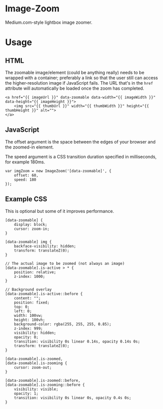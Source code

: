# Image-Zoom
Medium.com-style lightbox image zoomer.

# Usage

## HTML
The zoomable image/element (could be anything really) needs to be wrapped with a container; preferably a link so that the user still can access the higher-resolution image if JavaScript fails. The URL that's in the `href` attribute will automatically be loaded once the zoom has completed.
```
<a href="{{ imageUrl }}" data-zoomable data-width="{{ imageWidth }}" data-height="{{ imageHeight }}">
    <img src="{{ thumbUrl }}" width="{{ thumbWidth }}" height="{{ thumbHeight }}" alt="">
</a>
```

## JavaScript
The offset argument is the space between the edges of your browser and the zoomed-in element.

The speed argument is a CSS transition duration specified in milliseconds, for example 180ms.
```
var imgZoom = new ImageZoom('[data-zoomable]', {
    offset: 60,
    speed: 180
});
```

## Example CSS
This is optional but some of it improves performance.
```
[data-zoomable] {
    display: block;
	cursor: zoom-in;
}

[data-zoomable] img {
    backface-visibility: hidden;
    transform: translateZ(0);
}

// The actual image to be zoomed (not always an image)
[data-zoomable].is-active > * {
    position: relative;
    z-index: 1000;
}

// Background overlay
[data-zoomable].is-active::before {
    content: "";
    position: fixed;
    top: 0;
    left: 0;
    width: 100vw;
    height: 100vh;
    background-color: rgba(255, 255, 255, 0.85);
    z-index: 999;
    visibility: hidden;
    opacity: 0;
    transition: visibility 0s linear 0.14s, opacity 0.14s 0s;
    transform: translateZ(0);
}

[data-zoomable].is-zoomed,
[data-zoomable].is-zooming {
    cursor: zoom-out;
}

[data-zoomable].is-zoomed::before,
[data-zoomable].is-zooming::before {
    visibility: visible;
    opacity: 1;
    transition: visibility 0s linear 0s, opacity 0.4s 0s;
}
```
